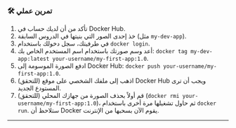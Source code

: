 ### 🛠️ تمرين عملي
1.  تأكد من أن لديك حساب في Docker Hub.
2.  خذ إحدى الصور التي بنيتها في الدروس السابقة (مثل `my-dev-app`).
3.  في طرفيتك، سجل دخولك باستخدام `docker login`.
4.  أعد وسم صورتك باستخدام اسم المستخدم الخاص بك: `docker tag my-dev-app:latest your-username/my-first-app:1.0`.
5.  ادفع الصورة الموسومة إلى Docker Hub: `docker push your-username/my-first-app:1.0`.
6.  (للتحقق) اذهب إلى ملفك الشخصي على موقع Docker Hub ويجب أن ترى المستودع الجديد.
7.  (للتحقق) قم أولاً بحذف الصورة من جهازك المحلي (`docker rmi your-username/my-first-app:1.0`)، ثم حاول تشغيلها مرة أخرى باستخدام `docker run`. ستلاحظ أن Docker يقوم الآن بسحبها من الإنترنت.

---
